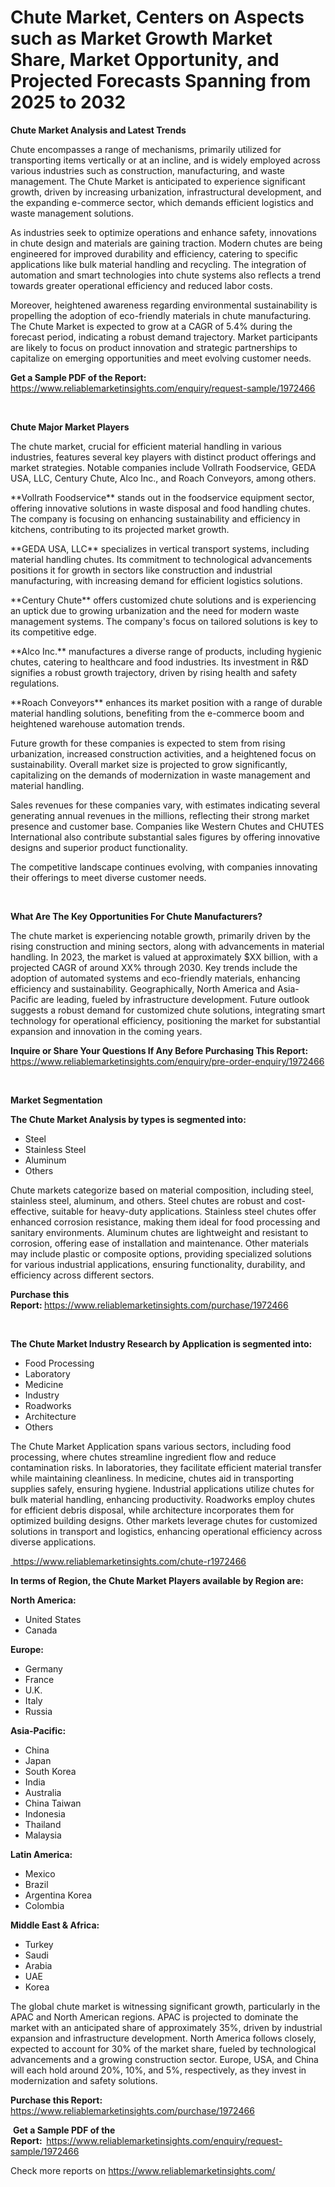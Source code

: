 <p><h1>Chute Market, Centers on Aspects such as Market Growth Market Share, Market Opportunity, and Projected Forecasts Spanning from 2025 to 2032</h1></p><p><strong>Chute Market Analysis and Latest Trends</strong></p>
<p><p>Chute encompasses a range of mechanisms, primarily utilized for transporting items vertically or at an incline, and is widely employed across various industries such as construction, manufacturing, and waste management. The Chute Market is anticipated to experience significant growth, driven by increasing urbanization, infrastructural development, and the expanding e-commerce sector, which demands efficient logistics and waste management solutions.</p><p>As industries seek to optimize operations and enhance safety, innovations in chute design and materials are gaining traction. Modern chutes are being engineered for improved durability and efficiency, catering to specific applications like bulk material handling and recycling. The integration of automation and smart technologies into chute systems also reflects a trend towards greater operational efficiency and reduced labor costs.</p><p>Moreover, heightened awareness regarding environmental sustainability is propelling the adoption of eco-friendly materials in chute manufacturing. The Chute Market is expected to grow at a CAGR of 5.4% during the forecast period, indicating a robust demand trajectory. Market participants are likely to focus on product innovation and strategic partnerships to capitalize on emerging opportunities and meet evolving customer needs.</p></p>
<p><strong>Get a Sample PDF of the Report:&nbsp;</strong> <a href="https://www.reliablemarketinsights.com/enquiry/request-sample/1972466?utm_campaign=2013&utm_medium=2&utm_source=Github&utm_content=ia&utm_term=20022025&utm_id=chute">https://www.reliablemarketinsights.com/enquiry/request-sample/1972466</a></p>
<p>&nbsp;</p>
<p><strong>Chute Major Market Players</strong></p>
<p><p>The chute market, crucial for efficient material handling in various industries, features several key players with distinct product offerings and market strategies. Notable companies include Vollrath Foodservice, GEDA USA, LLC, Century Chute, Alco Inc., and Roach Conveyors, among others.</p><p>**Vollrath Foodservice** stands out in the foodservice equipment sector, offering innovative solutions in waste disposal and food handling chutes. The company is focusing on enhancing sustainability and efficiency in kitchens, contributing to its projected market growth.</p><p>**GEDA USA, LLC** specializes in vertical transport systems, including material handling chutes. Its commitment to technological advancements positions it for growth in sectors like construction and industrial manufacturing, with increasing demand for efficient logistics solutions.</p><p>**Century Chute** offers customized chute solutions and is experiencing an uptick due to growing urbanization and the need for modern waste management systems. The company's focus on tailored solutions is key to its competitive edge.</p><p>**Alco Inc.** manufactures a diverse range of products, including hygienic chutes, catering to healthcare and food industries. Its investment in R&D signifies a robust growth trajectory, driven by rising health and safety regulations.</p><p>**Roach Conveyors** enhances its market position with a range of durable material handling solutions, benefiting from the e-commerce boom and heightened warehouse automation trends.</p><p>Future growth for these companies is expected to stem from rising urbanization, increased construction activities, and a heightened focus on sustainability. Overall market size is projected to grow significantly, capitalizing on the demands of modernization in waste management and material handling.</p><p>Sales revenues for these companies vary, with estimates indicating several generating annual revenues in the millions, reflecting their strong market presence and customer base. Companies like Western Chutes and CHUTES International also contribute substantial sales figures by offering innovative designs and superior product functionality. </p><p>The competitive landscape continues evolving, with companies innovating their offerings to meet diverse customer needs.</p></p>
<p>&nbsp;</p>
<p><strong>What Are The Key Opportunities For Chute Manufacturers?</strong></p>
<p><p>The chute market is experiencing notable growth, primarily driven by the rising construction and mining sectors, along with advancements in material handling. In 2023, the market is valued at approximately $XX billion, with a projected CAGR of around XX% through 2030. Key trends include the adoption of automated systems and eco-friendly materials, enhancing efficiency and sustainability. Geographically, North America and Asia-Pacific are leading, fueled by infrastructure development. Future outlook suggests a robust demand for customized chute solutions, integrating smart technology for operational efficiency, positioning the market for substantial expansion and innovation in the coming years.</p></p>
<p><strong>Inquire or Share Your Questions If Any Before Purchasing This Report:</strong> <a href="https://www.reliablemarketinsights.com/enquiry/pre-order-enquiry/1972466?utm_campaign=2013&utm_medium=2&utm_source=Github&utm_content=ia&utm_term=20022025&utm_id=chute">https://www.reliablemarketinsights.com/enquiry/pre-order-enquiry/1972466</a></p>
<p>&nbsp;</p>
<p><strong>Market Segmentation</strong></p>
<p><strong>The Chute Market Analysis by types is segmented into:</strong></p>
<p><ul><li>Steel</li><li>Stainless Steel</li><li>Aluminum</li><li>Others</li></ul></p>
<p><p>Chute markets categorize based on material composition, including steel, stainless steel, aluminum, and others. Steel chutes are robust and cost-effective, suitable for heavy-duty applications. Stainless steel chutes offer enhanced corrosion resistance, making them ideal for food processing and sanitary environments. Aluminum chutes are lightweight and resistant to corrosion, offering ease of installation and maintenance. Other materials may include plastic or composite options, providing specialized solutions for various industrial applications, ensuring functionality, durability, and efficiency across different sectors.</p></p>
<p><strong>Purchase this Report:&nbsp;</strong><a href="https://www.reliablemarketinsights.com/purchase/1972466?utm_campaign=2013&utm_medium=2&utm_source=Github&utm_content=ia&utm_term=20022025&utm_id=chute">https://www.reliablemarketinsights.com/purchase/1972466</a></p>
<p>&nbsp;</p>
<p><strong>The Chute Market Industry Research by Application is segmented into:</strong></p>
<p><ul><li>Food Processing</li><li>Laboratory</li><li>Medicine</li><li>Industry</li><li>Roadworks</li><li>Architecture</li><li>Others</li></ul></p>
<p><p>The Chute Market Application spans various sectors, including food processing, where chutes streamline ingredient flow and reduce contamination risks. In laboratories, they facilitate efficient material transfer while maintaining cleanliness. In medicine, chutes aid in transporting supplies safely, ensuring hygiene. Industrial applications utilize chutes for bulk material handling, enhancing productivity. Roadworks employ chutes for efficient debris disposal, while architecture incorporates them for optimized building designs. Other markets leverage chutes for customized solutions in transport and logistics, enhancing operational efficiency across diverse applications.</p></p>
<p><a href="https://www.reliablemarketinsights.com/chute-r1972466?utm_campaign=2013&utm_medium=2&utm_source=Github&utm_content=ia&utm_term=20022025&utm_id=chute">&nbsp;https://www.reliablemarketinsights.com/chute-r1972466</a></p>
<p><strong>In terms of Region, the Chute Market Players available by Region are:</strong></p>
<p>
    <p> <strong> North America: </strong>
        <ul>
            <li>United States</li>
            <li>Canada</li>
        </ul>
        </p> 
    <p> <strong> Europe: </strong>
        <ul>
            <li>Germany</li>
            <li>France</li>
            <li>U.K.</li>
            <li>Italy</li>
            <li>Russia</li>
        </ul>
        </p> 
    <p> <strong> Asia-Pacific: </strong>
        <ul>
            <li>China</li>
            <li>Japan</li>
            <li>South Korea</li>
            <li>India</li>
            <li>Australia</li>
            <li>China Taiwan</li>
            <li>Indonesia</li>
            <li>Thailand</li>
            <li>Malaysia</li>
        </ul>
        </p> 
    <p> <strong> Latin America: </strong>
        <ul>
            <li>Mexico</li>
            <li>Brazil</li>
            <li>Argentina Korea</li>
            <li>Colombia</li>
        </ul>
        </p> 
    <p> <strong> Middle East & Africa: </strong>
        <ul>
            <li>Turkey</li>
            <li>Saudi</li>
            <li>Arabia</li>
            <li>UAE</li>
            <li>Korea</li>
        </ul>
    </p>
    </p>
<p><p>The global chute market is witnessing significant growth, particularly in the APAC and North American regions. APAC is projected to dominate the market with an anticipated share of approximately 35%, driven by industrial expansion and infrastructure development. North America follows closely, expected to account for 30% of the market share, fueled by technological advancements and a growing construction sector. Europe, USA, and China will each hold around 20%, 10%, and 5%, respectively, as they invest in modernization and safety solutions.</p></p>
<p><strong>Purchase this Report: </strong><a href="https://www.reliablemarketinsights.com/purchase/1972466?utm_campaign=2013&utm_medium=2&utm_source=Github&utm_content=ia&utm_term=20022025&utm_id=chute">https://www.reliablemarketinsights.com/purchase/1972466</a></p>
<p>&nbsp;<strong>Get a Sample PDF of the Report:&nbsp;&nbsp;</strong><a href="https://www.reliablemarketinsights.com/enquiry/request-sample/1972466?utm_campaign=2013&utm_medium=2&utm_source=Github&utm_content=ia&utm_term=20022025&utm_id=chute">https://www.reliablemarketinsights.com/enquiry/request-sample/1972466</a></p>
<p><strong></strong></p>
<p>Check more reports on <a href="https://www.reliablemarketinsights.com/?utm_campaign=2013&utm_medium=2&utm_source=Github&utm_content=ia&utm_term=20022025&utm_id=chute">https://www.reliablemarketinsights.com/</a></p>